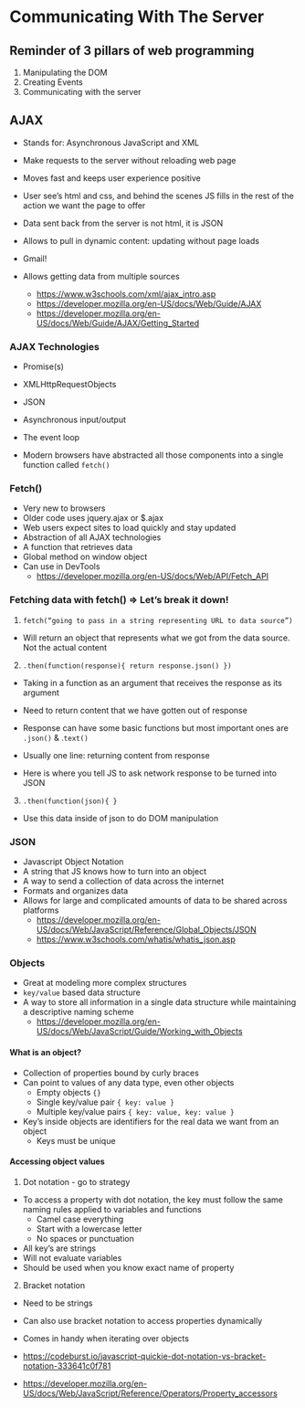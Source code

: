 # Communicating With The Server

## Reminder of 3 pillars of web programming

1. Manipulating the DOM
2. Creating Events
3. Communicating with the server

## AJAX

* Stands for: Asynchronous JavaScript and XML
* Make requests to the server without reloading web page
* Moves fast and keeps user experience positive
* User see’s html and css, and behind the scenes JS fills in the rest of the action we want the page to offer
* Data sent back from the server is not html, it is JSON
* Allows to pull in dynamic content: updating without page loads
* Gmail!
* Allows getting data from multiple sources

  * <https://www.w3schools.com/xml/ajax_intro.asp>
  * <https://developer.mozilla.org/en-US/docs/Web/Guide/AJAX>
  * <https://developer.mozilla.org/en-US/docs/Web/Guide/AJAX/Getting_Started>

### AJAX Technologies

* Promise(s)
* XMLHttpRequestObjects
* JSON
* Asynchronous input/output
* The event loop

* Modern browsers have abstracted all those components into a single function called `fetch()`

### Fetch()

* Very new to browsers
* Older code uses jquery.ajax or $.ajax
* Web users expect sites to load quickly and stay updated
* Abstraction of all AJAX technologies
* A function that retrieves data
* Global method on window object
* Can use in DevTools
  * <https://developer.mozilla.org/en-US/docs/Web/API/Fetch_API>


### Fetching data with fetch() => Let’s break it down!

1. `fetch(“going to pass in a string representing URL to data source”)`

  * Will return an object that represents what we got from the data source. Not the actual content

2. `.then(function(response){ return response.json() })`

  * Taking in a function as an argument that receives the response as its argument

  * Need to return content that we have gotten out of response
  * Response can have some basic functions but most important ones are `.json()` & .`text()`
  * Usually one line: returning content from response
  * Here is where you tell JS to ask network response to be turned into JSON

3. `.then(function(json){ }`

  * Use this data inside of json to do DOM manipulation

### JSON

* Javascript Object Notation
* A string that JS knows how to turn into an object
* A way to send a collection of data across the internet
* Formats and organizes data
* Allows for large and complicated amounts of data to be shared across platforms
  * <https://developer.mozilla.org/en-US/docs/Web/JavaScript/Reference/Global_Objects/JSON>
  * <https://www.w3schools.com/whatis/whatis_json.asp>

### Objects

* Great at modeling more complex structures
* `key/value` based data structure
* A way to store all information in a single data structure while maintaining a descriptive naming scheme
  * <https://developer.mozilla.org/en-US/docs/Web/JavaScript/Guide/Working_with_Objects>

#### What is an object?

* Collection of properties bound by curly braces
* Can point to values of any data type, even other objects
  * Empty objects `{}`
  * Single key/value pair `{ key: value }`
  * Multiple key/value pairs `{ key: value, key: value }`
* Key’s inside objects are identifiers for the real data we want from an object
  * Keys must be unique

#### Accessing object values

1. Dot notation - go to strategy

* To access a property with dot notation, the key must follow the same naming rules applied to variables and functions
    * Camel case everything
    * Start with a lowercase letter
    * No spaces or punctuation
* All key’s are strings
* Will not evaluate variables
* Should be used when you know exact name of property

2. Bracket notation

* Need to be strings
* Can also use bracket notation to access properties dynamically
* Comes in handy when iterating over objects

* <https://codeburst.io/javascript-quickie-dot-notation-vs-bracket-notation-333641c0f781>
* <https://developer.mozilla.org/en-US/docs/Web/JavaScript/Reference/Operators/Property_accessors>
